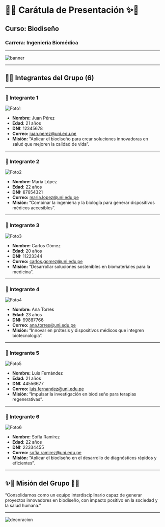 # 🌱✨ Carátula de Presentación ✨🌱  
## Curso: **Biodiseño**  
### Carrera: **Ingeniería Biomédica**

---

![banner](https://img.freepik.com/free-vector/biotechnology-science-concept-with-dna-strand_1017-30360.jpg?w=1380)  

---

## 👩‍🔬 Integrantes del Grupo (6)

---

### 👤 Integrante 1
![Foto1](https://via.placeholder.com/150)  
- **Nombre:** Juan Pérez  
- **Edad:** 21 años  
- **DNI:** 12345678  
- **Correo:** juan.perez@uni.edu.pe  
- **Misión:** “Aplicar el biodiseño para crear soluciones innovadoras en salud que mejoren la calidad de vida”.

---

### 👤 Integrante 2
![Foto2](https://via.placeholder.com/150)  
- **Nombre:** María López  
- **Edad:** 22 años  
- **DNI:** 87654321  
- **Correo:** maria.lopez@uni.edu.pe  
- **Misión:** “Combinar la ingeniería y la biología para generar dispositivos médicos accesibles”.

---

### 👤 Integrante 3
![Foto3](https://via.placeholder.com/150)  
- **Nombre:** Carlos Gómez  
- **Edad:** 20 años  
- **DNI:** 11223344  
- **Correo:** carlos.gomez@uni.edu.pe  
- **Misión:** “Desarrollar soluciones sostenibles en biomateriales para la medicina”.

---

### 👤 Integrante 4
![Foto4](https://via.placeholder.com/150)  
- **Nombre:** Ana Torres  
- **Edad:** 23 años  
- **DNI:** 99887766  
- **Correo:** ana.torres@uni.edu.pe  
- **Misión:** “Innovar en prótesis y dispositivos médicos que integren biotecnología”.

---

### 👤 Integrante 5
![Foto5](https://via.placeholder.com/150)  
- **Nombre:** Luis Fernández  
- **Edad:** 21 años  
- **DNI:** 44556677  
- **Correo:** luis.fernandez@uni.edu.pe  
- **Misión:** “Impulsar la investigación en biodiseño para terapias regenerativas”.

---

### 👤 Integrante 6
![Foto6](https://via.placeholder.com/150)  
- **Nombre:** Sofía Ramírez  
- **Edad:** 22 años  
- **DNI:** 22334455  
- **Correo:** sofia.ramirez@uni.edu.pe  
- **Misión:** “Aplicar el biodiseño en el desarrollo de diagnósticos rápidos y eficientes”.

---

## ✨🌿 Misión del Grupo 🌿✨
“Consolidarnos como un equipo interdisciplinario capaz de generar proyectos innovadores en biodiseño, con impacto positivo en la sociedad y la salud humana.”  

---

![decoracion](https://img.freepik.com/free-vector/hand-drawn-science-education-background_23-2150418725.jpg?w=1380)  
